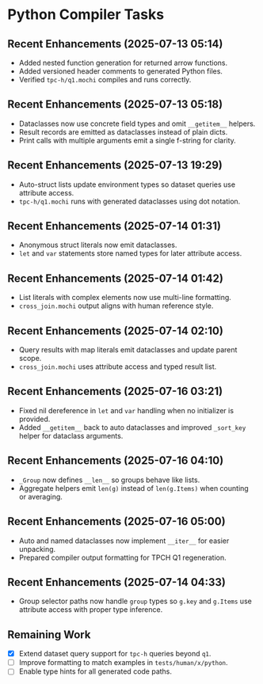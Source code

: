 # Python Compiler Tasks

## Recent Enhancements (2025-07-13 05:14)
- Added nested function generation for returned arrow functions.
- Added versioned header comments to generated Python files.
- Verified `tpc-h/q1.mochi` compiles and runs correctly.
## Recent Enhancements (2025-07-13 05:18)
- Dataclasses now use concrete field types and omit `__getitem__` helpers.
- Result records are emitted as dataclasses instead of plain dicts.
- Print calls with multiple arguments emit a single f-string for clarity.
## Recent Enhancements (2025-07-13 19:29)
- Auto-struct lists update environment types so dataset queries use attribute access.
- `tpc-h/q1.mochi` runs with generated dataclasses using dot notation.
## Recent Enhancements (2025-07-14 01:31)
- Anonymous struct literals now emit dataclasses.
- `let` and `var` statements store named types for later attribute access.
## Recent Enhancements (2025-07-14 01:42)
- List literals with complex elements now use multi-line formatting.
- `cross_join.mochi` output aligns with human reference style.
## Recent Enhancements (2025-07-14 02:10)
- Query results with map literals emit dataclasses and update parent scope.
- `cross_join.mochi` uses attribute access and typed result list.
## Recent Enhancements (2025-07-16 03:21)
- Fixed nil dereference in `let` and `var` handling when no initializer is provided.
- Added `__getitem__` back to auto dataclasses and improved `_sort_key` helper for dataclass arguments.

## Recent Enhancements (2025-07-16 04:10)
- `_Group` now defines `__len__` so groups behave like lists.
- Aggregate helpers emit `len(g)` instead of `len(g.Items)` when counting or averaging.

## Recent Enhancements (2025-07-16 05:00)
- Auto and named dataclasses now implement `__iter__` for easier unpacking.
- Prepared compiler output formatting for TPCH Q1 regeneration.
## Recent Enhancements (2025-07-14 04:33)
- Group selector paths now handle `group` types so `g.key` and `g.Items` use
  attribute access with proper type inference.

## Remaining Work
- [x] Extend dataset query support for `tpc-h` queries beyond `q1`.
- [ ] Improve formatting to match examples in `tests/human/x/python`.
- [ ] Enable type hints for all generated code paths.
